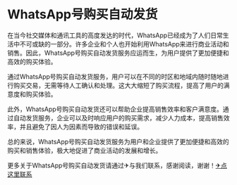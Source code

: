 # WhatsApp号购买自动发货

在当今社交媒体和通讯工具的高度发达的时代，WhatsApp已经成为了人们日常生活中不可或缺的一部分。许多企业和个人也开始利用WhatsApp来进行商业活动和销售。因此，WhatsApp号购买自动发货服务应运而生，为用户提供了更加便捷和高效的购买体验。

通过WhatsApp号购买自动发货服务，用户可以在不同的时区和地域内随时随地进行购买交易，无需等待人工确认和处理。这大大缩短了购买流程，提高了用户的满意度和购买体验。

此外，WhatsApp号购买自动发货还可以帮助企业提高销售效率和客户满意度。通过自动发货服务，企业可以及时响应用户的购买需求，减少人力成本，提高销售效率，并且避免了因人为因素而导致的错误和延误。

总的来说，WhatsApp号购买自动发货服务为用户和企业提供了更加便捷和高效的购买和销售体验，极大地促进了商业活动的发展和增长。

更多关于WhatsApp号购买自动发货请通过✈与我们联系，感谢阅读，谢谢！[✈点这里联系](https://a.k02.cc)
